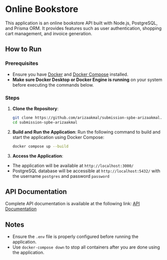 # Online Bookstore

This application is an online bookstore API built with Node.js, PostgreSQL, and Prisma ORM. It provides features such as user authentication, shopping cart management, and invoice generation.

## How to Run

### Prerequisites

- Ensure you have [Docker](https://www.docker.com/) and [Docker Compose](https://docs.docker.com/compose/) installed.
- **Make sure Docker Desktop or Docker Engine is running** on your system before executing the commands below.

### Steps

1. **Clone the Repository**:

   ```bash
   git clone https://github.com/arizaakmal/submission-spbe-arizaakmal.git
   cd submission-spbe-arizaakmal
   ```

2. **Build and Run the Application**: Run the following command to build and start the application using Docker Compose:

   ```bash
   docker compose up --build
   ```

3. **Access the Application**:

- The application will be available at `http://localhost:3000/`
- PostgreSQL database will be accessible at `http://localhost:5432/` with the username `postgres` and password `password`

## API Documentation

Complete API documentation is available at the following link: <a href="https://documenter.getpostman.com/view/29771405/2sB2jAb7zF" target="_blank">API Documentation</a>

## Notes

- Ensure the `.env` file is properly configured before running the application.
- Use `docker-compose down` to stop all containers after you are done using the application.
